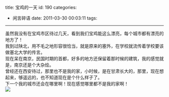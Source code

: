 title: 宝鸡的一天
id: 190
categories:
  - 闲言碎语
date: 2011-03-30 00:03:11
tags:
---

虽然我没有在宝鸡市区待过几天，看到我们宝鸡能这么漂亮，每个城市都有漂亮的地方了！
</br>我到过陕北，用不毛之地形容很恰当，就是原来的塞外，在学校就流传着学校要该做塞北大学的传言。
</br>现在呆在南京，民国时期的首都，好多的地方还保留着那时候的建筑，我的感觉就是，南京还是个大杂烩。
</br>曾经还在西安待过，那里也不是我的家，小时候，是在甘肃长大的，那里，现在想起来，够遥远的，也不知道现在是个什么样子了。
</br>下一个我的城市还会在哪里啊！现在感觉哪里都不是我的家啊！
</br>[![](http://m2.img.libdd.com/farm3/174/CA8AA0A8C4DD2BF56EC8AE21C1E10FAE_200_80.PNG)</img>](http://player.youku.com/player.php/sid/XMjUyNzA2NDAw/v.swf)
</br>&nbsp;